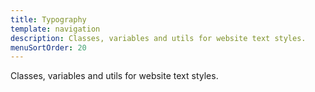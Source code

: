 ```yaml
---
title: Typography
template: navigation
description: Classes, variables and utils for website text styles.
menuSortOrder: 20
---
```


<p class="doc-summary">Classes, variables and utils for website text styles.</p>
